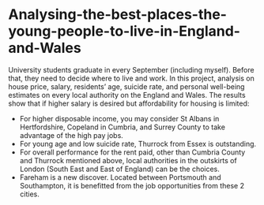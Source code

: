 # Analysing-the-best-places-the-young-people-to-live-in-England-and-Wales
University students graduate in every September (including myself). Before that, they need to decide where to live and work. In this project, analysis on house price, salary, residents’ age, suicide rate, and personal well-being estimates on every local authority on the England and Wales.
The results show that if higher salary is desired but affordability for housing is limited:
- For higher disposable income, you may consider St Albans in Hertfordshire, Copeland in Cumbria, and Surrey County to take advantage of the high pay jobs.
- For young age and low suicide rate, Thurrock from Essex is outstanding.
- For overall performance for the rent paid, other than Cumbria County and Thurrock mentioned above, local authorities in the outskirts of London (South East and East of England) can be the choices.
- Fareham is a new discover. Located between Portsmouth and Southampton, it is benefitted from the job opportunities from these 2 cities.
